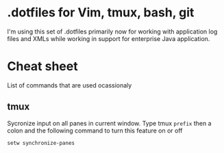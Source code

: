 # .dotfiles for Vim, tmux, bash, git
I'm using this set of .dotfiles primarily now for working with application log files and XMLs while working in support for enterprise Java application.
# Cheat sheet
List of commands that are used ocassionaly
## tmux
Sycronize input on all panes in current window. Type tmux `prefix` then a colon and the following command to turn this feature on or off 
```
setw synchronize-panes
```
